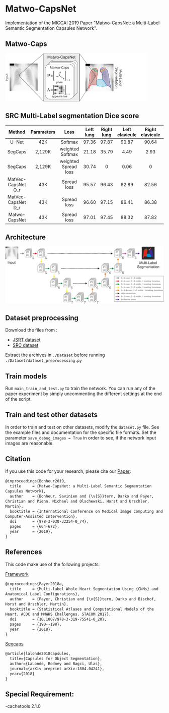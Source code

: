 # Matwo-CapsNet
Implementation of the MICCAI 2019 Paper "Matwo-CapsNet: a Multi-Label Semantic Segmentation Capsules Network". 


## Matwo-Caps
<img src="./Images/Matwo-Caps.png" width="450px"/>


## SRC Multi-Label segmentation Dice score

|      Method        | Parameters |        Loss          |  Left lung  | Right lung  | Left clavicule | Right clavicule | Heart | 
|:------------------:|:----------:|:--------------------:|:-----------:|:-----------:|:--------------:|:---------------:|:-----:|
|       U-Net        |    42K     |       Softmax        |  97.36      | 97.87       | 90.87          | 90.64           | 94.49 |
|      SegCaps       |   2,129K   |   weighted Softmax   |  21.18      | 35.79       | 4.49           | 2.93            | 32.83 |
|      SegCaps       |   2,129K   | weighted Spread loss |  30.74      | 0           | 0.06           | 0               | 23.23 |
| MatVec-CapsNet O_r |    43K     |     Spread loss      |  95.57      | 96.43       | 82.89          | 82.56           | 92.37 |
| MatVec-CapsNet D_r |    43K     |     Spread loss      |  96.60      | 97.15       | 86.41          | 86.38           | 93.42 |
|    Matwo-CapsNet   |    43K     |     Spread loss      |  97.01      | 97.45       | 88.32          | 87.82           | 94.37 |

## Architecture
<img src="./Images/architecture.png" width="900px"/>

## Dataset preprocessing
Download the files from :

- [JSRT dataset](http://db.jsrt.or.jp/eng.php)
- [SRC dataset](https://www.isi.uu.nl/Research/Databases/SCR/download.php)
 
Extract the archives in `./Dataset` before running `./Dataset/dataset_preprocessing.py`

## Train models
Run `main_train_and_test.py` to train the network. You can run any of the paper experiment by simply uncommenting the different settings at the end of the script.

## Train and test other datasets
In order to train and test on other datasets, modify the `dataset.py` file. See the example files and documentation for the specific file formats. Set the parameter `save_debug_images = True` in order to see, if the network input images are reasonable.

## Citation
If you use this code for your research, please cite our [Paper](https://darkostern.github.io/files/Matwo_CapsNet.pdf):

```
@inproceedings{Bonheur2019,
  title     = {Matwo-CapsNet: a Multi-Label Semantic Segmentation Capsules Network},
  author    = {Bonheur, Savinien and {\v{S}}tern, Darko and Payer, Christian and Pienn, Michael and Olschewski, Horst and Urschler, Martin},
  booktitle = {International Conference on Medical Image Computing and Computer-Assisted Intervention},
  doi       = {978-3-030-32254-0_74},
  pages     = {664-672},
  year      = {2019},
}
```

## References
This code make use of the following projects:

[Framework](https://github.com/christianpayer/MedicalDataAugmentationTool)
```
@inproceedings{Payer2018a,
  title     = {Multi-label Whole Heart Segmentation Using {CNNs} and Anatomical Label Configurations},
  author    = {Payer, Christian and {\v{S}}tern, Darko and Bischof, Horst and Urschler, Martin},
  booktitle = {Statistical Atlases and Computational Models of the Heart. ACDC and MMWHS Challenges. STACOM 2017},
  doi       = {10.1007/978-3-319-75541-0_20},
  pages     = {190--198},
  year      = {2018},
}
```

[Segcaps](https://github.com/lalonderodney/SegCaps)
```
@article{lalonde2018capsules,
  title={Capsules for Object Segmentation},
  author={LaLonde, Rodney and Bagci, Ulas},
  journal={arXiv preprint arXiv:1804.04241},
  year={2018}
}
```
## Special Requirement:

-cachetools 2.1.0

